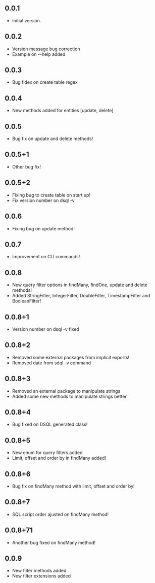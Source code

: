 ## 0.0.1

- Initial version.

## 0.0.2

- Version message bug correction
- Example on --help added

## 0.0.3

- Bug fidex on create table regex

## 0.0.4

- New methods added for entities [update, delete]

## 0.0.5

- Bug fix on update and delete methods!

## 0.0.5+1

- Other bug fix!

## 0.0.5+2

- Fixing bug to create table on start up!
- Fix version number on dsql -v

## 0.0.6

- Fixing bug on update method!

## 0.0.7

- Improvement on CLI commands!

## 0.0.8

- New query filter options in findMany, findOne, update and delete methods!
- Added StringFilter, IntegerFilter, DoubleFilter, TimestampFilter and BooleanFilter!

## 0.0.8+1

- Version number on dsql -v fixed

## 0.0.8+2

- Removed some external packages from implicit exports!
- Removed date from sdql -v command 

## 0.0.8+3

- Removed an external package to manipulate strings
- Added some new methods to manipulate strings better

## 0.0.8+4

- Bug fixed on DSQL generated class!

## 0.0.8+5

- New enum for query filters added
- Limit, offset and order by in findMany added!

## 0.0.8+6

- Bug fix on findMany method with limit, offset and order by!

## 0.0.8+7

- SQL script order ajusted on findMany method!

## 0.0.8+71

- Another bug fixed on findMany method!

## 0.0.9

- New filter methods added
- New filter extensions added